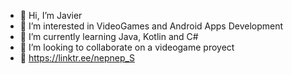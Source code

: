 - 👋 Hi, I’m Javier
- 👀 I’m interested in VideoGames and Android Apps Development
- 🌱 I’m currently learning Java, Kotlin and C#
- 💞️ I’m looking to collaborate on a videogame proyect
- 🌟 https://linktr.ee/nepnep_S

